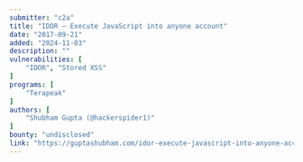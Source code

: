 ```yaml
---
submitter: "c2a"
title: "IDOR – Execute JavaScript into anyone account"
date: "2017-09-21"
added: "2024-11-03"
description: ""
vulnerabilities: [
    "IDOR", "Stored XSS"
]
programs: [
    "Terapeak"
]
authors: [
    "Shubham Gupta (@hackerspider1)"
]
bounty: "undisclosed"
link: "https://guptashubham.com/idor-execute-javascript-into-anyone-account/"
---
```




